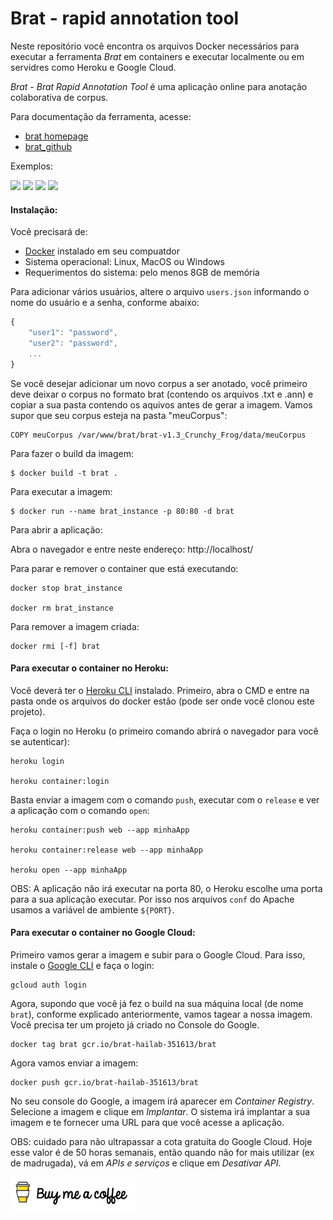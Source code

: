 # Brat - rapid annotation tool

Neste repositório você encontra os arquivos Docker necessários para executar a ferramenta *Brat* em containers e executar localmente ou em servidres como Heroku e Google Cloud.

*Brat - Brat Rapid Annotation Tool* é uma aplicação online para anotação colaborativa de corpus.

Para documentação da ferramenta, acesse:

- [brat homepage][brat]
- [brat_github][brat_github]

Exemplos:

<img src="https://brat.nlplab.org/img/examples/esp.train-doc-536-small.png">
<img src="https://brat.nlplab.org/img/examples/swedish_talbanken05_train.conll-doc-880-small.png">
<img src="https://brat.nlplab.org/img/examples/TDT-w078-small.png">
<img src="https://brat.nlplab.org/img/examples/MLEE-PMID-15975645-small.png">

[brat]:         http://brat.nlplab.org
[brat_github]:  https://github.com/nlplab/brat/

#### Instalação:

Você precisará de:
	
- [Docker](https://docs.docker.com/install/) instalado em seu compuatdor
- Sistema operacional: Linux, MacOS ou Windows
- Requerimentos do sistema: pelo menos 8GB de memória

Para adicionar vários usuários, altere o arquivo `users.json` informando o nome do usuário e a senha, conforme abaixo:

```javascript
{
    "user1": "password",
    "user2": "password",
    ...
}
```

Se você desejar adicionar um novo corpus a ser anotado, você primeiro deve deixar o corpus no formato brat (contendo os arquivos .txt e .ann) e copiar a sua pasta contendo os aquivos antes de gerar a imagem. Vamos supor que seu corpus esteja na pasta "meuCorpus":

```
COPY meuCorpus /var/www/brat/brat-v1.3_Crunchy_Frog/data/meuCorpus
```

Para fazer o build da imagem: 

	$ docker build -t brat .

Para executar a imagem: 

	$ docker run --name brat_instance -p 80:80 -d brat

Para abrir a aplicação:

Abra o navegador e entre neste endereço: http://localhost/

Para parar e remover o container que está executando:

```
docker stop brat_instance

docker rm brat_instance
```

Para remover a imagem criada:
```
docker rmi [-f] brat
```

#### Para executar o container no Heroku:

Você deverá ter o [Heroku CLI](https://devcenter.heroku.com/articles/heroku-cli#install-the-heroku-cli) instalado. Primeiro, abra o CMD e entre na pasta onde os arquivos do docker estão (pode ser onde você clonou este projeto).

Faça o login no Heroku (o primeiro comando abrirá o navegador para você se autenticar):

```
heroku login

heroku container:login
```

Basta enviar a imagem com o comando `push`, executar com o `release` e ver a aplicação com o comando `open`:

```
heroku container:push web --app minhaApp

heroku container:release web --app minhaApp

heroku open --app minhaApp
```

OBS: A aplicação não irá executar na porta 80, o Heroku escolhe uma porta para a sua aplicação executar. Por isso nos arquivos `conf` do Apache usamos a variável de ambiente `${PORT}`.


#### Para executar o container no Google Cloud:

Primeiro vamos gerar a imagem e subir para o Google Cloud. Para isso, instale o [Google CLI](https://cloud.google.com/sdk/docs/install?hl=pt-br) e faça o login:

```
gcloud auth login
```

Agora, supondo que você já fez o build na sua máquina local (de nome `brat`), conforme explicado anteriormente, vamos tagear a nossa imagem. Você precisa ter um projeto já criado no Console do Google.

```
docker tag brat gcr.io/brat-hailab-351613/brat
```
Agora vamos enviar a imagem:

```
docker push gcr.io/brat-hailab-351613/brat
```

No seu console do Google, a imagem irá aparecer em *Container Registry*. Selecione a imagem e clique em *Implantar*. O sistema irá implantar a sua imagem e te fornecer uma URL para que você acesse a aplicação.

OBS: cuidado para não ultrapassar a cota gratuita do Google Cloud. Hoje esse valor é de 50 horas semanais, então quando não for mais utilizar (ex de madrugada), vá em *APIs e serviços* e clique em *Desativar API*.


<a href="https://www.buymeacoffee.com/lisaterumi"><img src="https://raw.githubusercontent.com/lisaterumi/lisaterumi/main/bymeacoffe_mini.png" width="200"></a>

